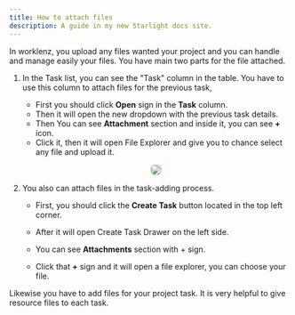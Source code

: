 ```yaml
---
title: How to attach files
description: A guide in my new Starlight docs site.
---
```


In worklenz, you upload any files wanted your project and you can handle and manage easily your files. You have main two parts for the file attached.

1.  In the Task list, you can see the "Task" column in the table. You have to use this column to attach files for the previous task,

    - First you should click **Open** sign in the **Task** column.
    - Then it will open the new dropdown with the previous task details.
    - Then You can see **Attachment** section and inside it, you can see **+** icon.
    - Click it, then it will open File Explorer and give you to chance select any file and upload it.

    <p align ="center">
    <img src="/attach_file.png" style="border: 2px solid #D4d4d4; border-radius: 8px;  ">
    </p>

2.  You also can attach files in the task-adding process.

    - First, you should click the **Create Task** button located in the top left corner.

    - After it will open Create Task Drawer on the left side.
    - You can see **Attachments** section with + sign.
    - Click that **+** sign and it will open a file explorer, you can choose your file.

Likewise you have to add files for your project task. It is very helpful to give resource files to each task.
